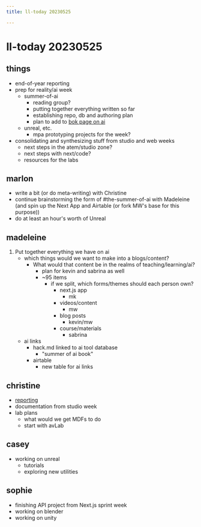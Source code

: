 ```yaml
---
title: ll-today 20230525

---
```


# ll-today 20230525

## things

- end-of-year reporting
- prep for reality/ai week
    - summer-of-ai
        - reading group?
        - putting together everything written so far
        - establishing repo, db and authoring plan 
        - plan to add to [bok page on ai](https://bokcenter.harvard.edu/artificial-intelligence)
    - unreal, etc.
        - mpa prototyping projects for the week?
- consolidating and synthesizing stuff from studio and web weeks
    - next steps in the atem/studio zone?
    - next steps with next/code?
    - resources for the labs


## marlon
- write a bit (or do meta-writing) with Christine
- continue brainstorming the form of #the-summer-of-ai with Madeleine (and spin up the Next App and Airtable (or fork MW's base for this purpose))
- do at least an hour's worth of Unreal


## madeleine
1. Put together everything we have on ai
    * which things would we want to make into a blogs/content?
        * What would that content be in the realms of teaching/learning/ai?
            * plan for kevin and sabrina as well
            * ~95 items 
                * if we split, which forms/themes should each person own? 
                    * next.js app 
                        * mk
                    * videos/content 
                        * mw
                    * blog posts 
                        * kevin/mw
                    * course/materials
                        * sabrina 
    * ai links 
        * hack.md linked to ai tool database
            * "summer of ai book"
        * airtable 
            * new table for ai links 

## christine
- [reporting](https://hackmd.io/u670R2CTQSaqS_Iuu5pdpA?both)
- documentation from studio week
- lab plans 
    - what would we get MDFs to do
    - start with avLab

## casey 

* working on unreal
    * tutorials 
    * exploring new utilities 
 
## sophie
- finishing API project from Next.js sprint week
- working on blender
- working on unity